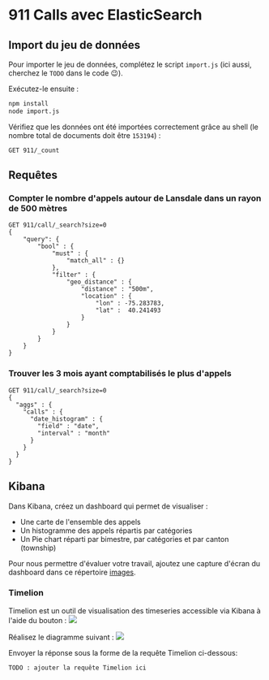 # 911 Calls avec ElasticSearch

## Import du jeu de données

Pour importer le jeu de données, complétez le script `import.js` (ici aussi, cherchez le `TODO` dans le code :wink:).

Exécutez-le ensuite :

```bash
npm install
node import.js
```

Vérifiez que les données ont été importées correctement grâce au shell (le nombre total de documents doit être `153194`) :

```
GET 911/_count
```

## Requêtes

### Compter le nombre d'appels autour de Lansdale dans un rayon de 500 mètres

```
GET 911/call/_search?size=0
{
    "query": {
        "bool" : {
            "must" : {
                "match_all" : {}
            },
            "filter" : {
                "geo_distance" : {
                    "distance" : "500m",
                    "location" : {
                        "lon" : -75.283783,
                        "lat" :  40.241493
                    }
                }
            }
        }
    }
}
```

### Trouver les 3 mois ayant comptabilisés le plus d'appels

```
GET 911/call/_search?size=0
{
  "aggs" : {
    "calls" : {
      "date_histogram" : {
        "field" : "date",
        "interval" : "month"
      }
    }
  }
}
```

## Kibana

Dans Kibana, créez un dashboard qui permet de visualiser :

* Une carte de l'ensemble des appels
* Un histogramme des appels répartis par catégories
* Un Pie chart réparti par bimestre, par catégories et par canton (township)

Pour nous permettre d'évaluer votre travail, ajoutez une capture d'écran du dashboard dans ce répertoire [images](images).

### Timelion
Timelion est un outil de visualisation des timeseries accessible via Kibana à l'aide du bouton : ![](images/timelion.png)

Réalisez le diagramme suivant :
![](images/timelion-chart.png)

Envoyer la réponse sous la forme de la requête Timelion ci-dessous:  

```
TODO : ajouter la requête Timelion ici
```
